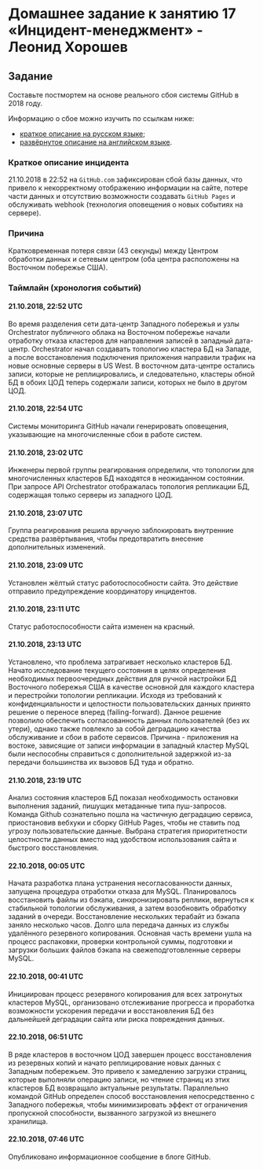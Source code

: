 # Домашнее задание к занятию 17 «Инцидент-менеджмент» - Леонид Хорошев

## Задание

Составьте постмортем на основе реального сбоя системы GitHub в 2018 году.

Информацию о сбое можно изучить по ссылкам ниже:

* [краткое описание на русском языке](https://habr.com/ru/post/427301/);
* [развёрнутое описание на английском языке](https://github.blog/2018-10-30-oct21-post-incident-analysis/).



### Краткое описание инцидента
 
21.10.2018 в 22:52 на `GitHub.com` зафиксирован сбой базы данных, что привело к некорректному отображению информации на сайте, потере части данных и отсутствию возможности создавать `GitHub Pages` и обслуживать webhook (технология оповещения о новых событиях на сервере).

### Причина

Кратковременная потеря связи (43 секунды) между Центром обработки данных и сетевым центром (оба центра расположены на Восточном побережье США).

### Таймлайн (хронология событий)

#### 21.10.2018, 22:52 UTC 
Во время разделения сети  дата-центр Западного побережья и узлы Orchestrator публичного облака на Восточном побережье начали отработку отказа кластеров для направления записей в западный дата-центр. Orchestrator начал создавать топологию кластера БД на Западе, а после восстановления подключения приложения направили трафик на новые основные серверы в US West. В восточном дата-центре остались записи, которые не реплицировались, и следовательно, кластеры обной БД в обоих ЦОД теперь содержали записи, которых не было в другом ЦОД.

#### 21.10.2018, 22:54 UTC
Cистемы мониторинга GitHub начали генерировать оповещения, указывающие на многочисленные сбои в работе систем.

#### 21.10.2018, 23:02 UTC
Инженеры первой группы реагирования определили, что топологии для многочисленных кластеров БД находятся в неожиданном состоянии. При запросе API Orchestrator отображалась топология репликации БД, содержащая только серверы из западного ЦОД.

#### 21.10.2018, 23:07 UTC
Группа реагирования решила вручную заблокировать внутренние средства развёртывания, чтобы предотвратить внесение дополнительных изменений. 

#### 21.10.2018, 23:09 UTC
Установлен жёлтый статус работоспособности сайта. Это действие отправило предупреждение координатору инцидентов. 

#### 21.10.2018, 23:11 UTC
Статус  работоспособности сайта изменен на красный.

#### 21.10.2018, 23:13 UTC
Установлено, что проблема затрагивает несколько кластеров БД. Начато исследование текущего состояния в целях определения необходимых первоочередных действия для ручной настройки БД Восточного побережья США в качестве основной для каждого кластера и перестройки топологии репликации. Исходя из требований к конфиденциальности и целостности пользовательских данных принято решение о переносе вперед (failing-forward). Данное решение позволило обеспечить согласованность данных пользователей (без их утери), однако также повлекло за собой деградацию качества обслуживание и сбои в работе сервисов. Причина -  приложения на востоке, зависящие от записи информации в западный кластер MySQL были неспособны справиться с дополнительной задержкой из-за передачи большинства их вызовов БД туда и обратно.

#### 21.10.2018, 23:19 UTC
Анализ состояния кластеров БД показал необходимость остановки выполнения заданий, пишущих метаданные типа пуш-запросов. Команда Github сознательно пошла на частичную деградацию сервиса, приостановив вебхуки и сборку GitHub Pages, чтобы не ставить под угрозу пользовательские данные. Выбрана стратегия приоритетности целостности данных вместо над удобством использования сайта и быстрого восстановления.

#### 22.10.2018, 00:05 UTC
Начата разработка плана устранения несогласованности данных, запущена процедура отработки отказа для MySQL. Планировалось восстановить файлы из бэкапа, синхронизировать реплики, вернуться к стабильной топологии обслуживания, а затем возобновить обработку заданий в очереди. Восстановление нескольких терабайт из бэкапа заняло несколько часов. Долго шла передача данных из службы удалённого резервного копирования. Основная часть времени ушла на процесс распаковки, проверки контрольной суммы, подготовки и загрузки больших файлов бэкапа на свежеподготовленные серверы MySQL.

#### 22.10.2018, 00:41 UTC
Инициирован процесс резервного копирования для всех затронутых кластеров MySQL, организовано отслеживание прогресса и проработка возможности ускорения передачи и восстановления БД без дальнейшей деградации сайта или риска повреждения данных.

#### 22.10.2018, 06:51 UTC
В ряде кластеров в восточном ЦОД завершен процесс восстановления из резервных копий и начато реплицирование новых данных с Западным побережьем. Это привело к замедлению загрузки страниц, которые выполняли операцию записи, но чтение страниц из этих кластеров БД возвращало актуальные результаты. Параллельно командой GitHub определен способ восстановления непосредственно с Западного побережья, чтобы минимизировать эффект от ограничения пропускной способности, вызванного загрузкой из внешнего хранилища.

#### 22.10.2018, 07:46 UTC
Опубликовано информационное сообщение в блоге GitHub.
